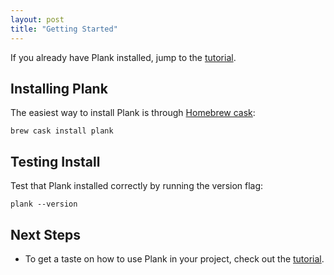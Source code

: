 ```yaml
---
layout: post
title: "Getting Started"
---
```


If you already have Plank installed, jump to the [tutorial](https://pinterest.github.io/plank/2017/02/14/tutorial.html).

## Installing Plank

The easiest way to install Plank is through [Homebrew cask](https://caskroom.github.io/):

```
brew cask install plank
```

## Testing Install

Test that Plank installed correctly by running the version flag:

```
plank --version
```

## Next Steps

- To get a taste on how to use Plank in your project, check out the [tutorial](https://pinterest.github.io/plank/2017/02/14/tutorial.html).